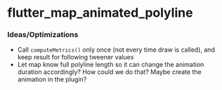 # flutter_map_animated_polyline

### Ideas/Optimizations
- Call `computeMetrics()` only once (not every time draw is called), and keep result for following tweener values
- Let map know full polyline length so it can change the animation duration accordingly? How could we do that? Maybe create the animation in the plugin?